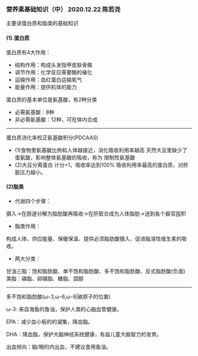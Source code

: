 ### 营养素基础知识（中） 2020.12.22 陈若尧
主要讲蛋白质和脂类的基础知识
#### (1).蛋白质
蛋白质有4大作用：
* 结构作用：构成头发指甲皮肤骨骼
* 调节作用：化学反应需要酶的催化
* 运输作用：血红蛋白运输氧气
* 能量作用：提供机体的能力

蛋白质的基本单位是氨基酸，有2种分类
* 必需氨基酸：8种
* 非必需氨基酸：12种，可在体内合成

***

蛋白质消化率校正氨基酸积分(PDCAAS)
* (1)食物里氨基酸比例和人体越接近，消化吸收利用率越高
天然大豆里缺少了蛋氨酸，影响整体氨基酸的吸收，称为 限制性氨基酸
* (2)大豆分离蛋白 计分=1，吸收率达到100%
吸收利用率最高的蛋白质，对肝脏压力越小。


#### (2)脂类
* 代谢四个步骤：

摄入->在肠道分解为脂肪酸再吸收->在肝脏合成为人体脂肪->送到各个器官囤积

* 脂类作用：

构成人体、供应能量、保暖保温、提供必须脂肪酸摄入、促进脂溶性维生素的吸收。

* 两大分类：

甘油三脂：饱和脂肪酸、单不饱和脂肪酸、多不饱和脂肪酸、反式脂肪酸(负面)
类脂：磷脂、卵磷脂、糖脂、固醇

***

多不饱和脂肪酸(ω-3,ω-6,ω-9|碳原子的位置)

ω-3: 来自海鱼的鱼油，保护人类的心脑血管健康。

EPA：减少血小板的的凝集，降血脂。

DHA：降血脂，保护大脑神经系统健康，有益儿童大脑智力的发育。

出血倾向：脑/眼的内出血，不建议食用鱼油。
